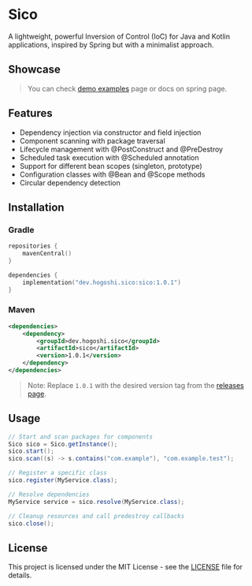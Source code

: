 # Sico

A lightweight, powerful Inversion of Control (IoC) for Java and Kotlin applications, inspired by Spring but with a minimalist approach.

## Showcase
> You can check [demo examples](sico/src/test/java/dev/hogoshi/sico/) page or docs on spring page.

## Features

- Dependency injection via constructor and field injection
- Component scanning with package traversal
- Lifecycle management with @PostConstruct and @PreDestroy
- Scheduled task execution with @Scheduled annotation
- Support for different bean scopes (singleton, prototype)
- Configuration classes with @Bean and @Scope methods
- Circular dependency detection

## Installation

### Gradle

```kotlin
repositories {
    mavenCentral()
}

dependencies {
    implementation("dev.hogoshi.sico:sico:1.0.1")
}
```

### Maven

```xml
<dependencies>
    <dependency>
        <groupId>dev.hogoshi.sico</groupId>
        <artifactId>sico</artifactId>
        <version>1.0.1</version>
    </dependency>
</dependencies>
```

> Note: Replace `1.0.1` with the desired version tag from the [releases page](https://github.com/zhogoshi/sico/releases).

## Usage

```java
// Start and scan packages for components
Sico sico = Sico.getInstance();
sico.start();
sico.scan((s) -> s.contains("com.example"), "com.example.test");

// Register a specific class
sico.register(MyService.class);

// Resolve dependencies
MyService service = sico.resolve(MyService.class);

// Cleanup resources and call predestroy callbacks
sico.close();
```

## License

This project is licensed under the MIT License - see the [LICENSE](LICENSE) file for details.